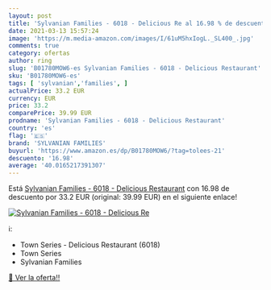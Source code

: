 ```yaml
---
layout: post
title: 'Sylvanian Families - 6018 - Delicious Re al 16.98 % de descuento'
date: 2021-03-13 15:57:24
image: 'https://m.media-amazon.com/images/I/61uM5hxIogL._SL400_.jpg'
comments: true
category: ofertas
author: ring
slug: 'B01780MOW6-es Sylvanian Families - 6018 - Delicious Restaurant'
sku: 'B01780MOW6-es'
tags: [ 'sylvanian','families', ]
actualPrice: 33.2 EUR
currency: EUR
price: 33.2
comparePrice: 39.99 EUR
prodname: 'Sylvanian Families - 6018 - Delicious Restaurant'
country: 'es'
flag: '🇪🇸'
brand: 'SYLVANIAN FAMILIES'
buyurl: 'https://www.amazon.es/dp/B01780MOW6/?tag=tolees-21'
descuento: '16.98'
average: '40.0165217391307'
---
```


Está [Sylvanian Families - 6018 - Delicious Restaurant](https://www.amazon.es/dp/B01780MOW6/?tag=tolees-21) con 16.98 de descuento por 33.2 EUR (original: 39.99 EUR) en el siguiente enlace!

[![Sylvanian Families - 6018 - Delicious Re](https://m.media-amazon.com/images/I/61uM5hxIogL._SL400_.jpg)](https://www.amazon.es/dp/B01780MOW6/?tag=tolees-21)

ℹ️:

- Town Series - Delicious Restaurant (6018)
- Town Series
- Sylvanian Families

[🛒 Ver la oferta!!](https://www.amazon.es/dp/B01780MOW6/?tag=tolees-21)
